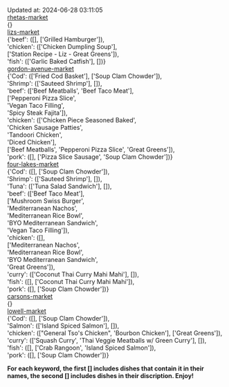 Updated at: 2024-06-28 03:11:05  
[rhetas-market](https://wisc-housingdining.nutrislice.com/menu/rhetas-market/lunch/2024-06-28)  
{}  
[lizs-market](https://wisc-housingdining.nutrislice.com/menu/lizs-market/lunch/2024-06-28)  
{'beef': ([], ['Grilled Hamburger']),  
 'chicken': (['Chicken Dumpling Soup'],  
             ['Station Recipe - Liz - Great Greens']),  
 'fish': (['Garlic Baked Catfish'], [])}  
[gordon-avenue-market](https://wisc-housingdining.nutrislice.com/menu/gordon-avenue-market/lunch/2024-06-28)  
{'Cod': (['Fried Cod Basket'], ['Soup Clam Chowder']),  
 'Shrimp': (['Sauteed Shrimp'], []),  
 'beef': (['Beef Meatballs', 'Beef Taco Meat'],  
          ['Pepperoni Pizza Slice',  
           'Vegan Taco Filling',  
           'Spicy Steak Fajita']),  
 'chicken': (['Chicken Piece Seasoned Baked',  
              'Chicken Sausage Patties',  
              'Tandoori Chicken',  
              'Diced Chicken'],  
             ['Beef Meatballs', 'Pepperoni Pizza Slice', 'Great Greens']),  
 'pork': ([], ['Pizza Slice Sausage', 'Soup Clam Chowder'])}  
[four-lakes-market](https://wisc-housingdining.nutrislice.com/menu/four-lakes-market/lunch/2024-06-28)  
{'Cod': ([], ['Soup Clam Chowder']),  
 'Shrimp': (['Sauteed Shrimp'], []),  
 'Tuna': (['Tuna Salad Sandwich'], []),  
 'beef': (['Beef Taco Meat'],  
          ['Mushroom Swiss Burger',  
           'Mediterranean Nachos',  
           'Mediterranean Rice Bowl',  
           'BYO Mediterranean Sandwich',  
           'Vegan Taco Filling']),  
 'chicken': ([],  
             ['Mediterranean Nachos',  
              'Mediterranean Rice Bowl',  
              'BYO Mediterranean Sandwich',  
              'Great Greens']),  
 'curry': (['Coconut Thai Curry Mahi Mahi'], []),  
 'fish': ([], ['Coconut Thai Curry Mahi Mahi']),  
 'pork': ([], ['Soup Clam Chowder'])}  
[carsons-market](https://wisc-housingdining.nutrislice.com/menu/carsons-market/lunch/2024-06-28)  
{}  
[lowell-market](https://wisc-housingdining.nutrislice.com/menu/lowell-market/lunch/2024-06-28)  
{'Cod': ([], ['Soup Clam Chowder']),  
 'Salmon': (['Island Spiced Salmon'], []),  
 'chicken': (["General Tso's Chicken", 'Bourbon Chicken'], ['Great Greens']),  
 'curry': (['Squash Curry', 'Thai Veggie Meatballs w/ Green Curry'], []),  
 'fish': ([], ['Crab Rangoon', 'Island Spiced Salmon']),  
 'pork': ([], ['Soup Clam Chowder'])}  
  
**For each keyword, the first [] includes dishes that contain it in their names, the second [] includes dishes in their discription. Enjoy!**  
